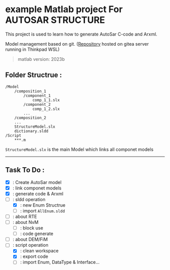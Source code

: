 # example Matlab project For AUTOSAR STRUCTURE

This project is used to learn how to generate AutoSar C-code and Arxml.

Model management based on git. ([Repository](http://thinkpad-lcz/gituser01/Matlab2023b-AutoSarStructure-test.git) hosted on gitea server running in Thinkpad WSL)

> matlab version: 2023b

## Folder Structrue :
```shell
/Model
    /composition_1
        /component_1
            comp_1_1.slx
        /component_2
            comp_1_2.slx
        ...
    /composition_2
    ...
    StructureModel.slx
    dictionary.sldd
/Script
    ***.m
```
`StructureModel.slx` is the main Model which links all componet models


------

## Task To Do :

- [x] : Create AutoSar model
- [x] : link componet models
- [x] : generate code & Arxml
- [ ] : sldd operation
  - [x] : new Enum Structrue
  - [ ] : import `AllEnum.sldd`
- [ ] : about RTE
- [ ] : about NvM
  - [ ] : block use
  - [ ] : code generate
- [ ] : about DEM/FiM
- [ ] : script operation
  - [x] : clean workspace
  - [x] : export code
  - [ ] : import Enum, DataType & Interface...
